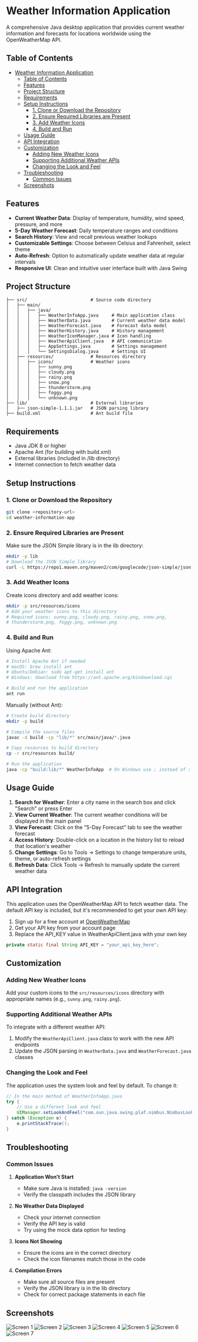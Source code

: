 # Weather Information Application

A comprehensive Java desktop application that provides current weather information and forecasts for locations worldwide using the OpenWeatherMap API.

## Table of Contents

- [Weather Information Application](#weather-information-application)
  - [Table of Contents](#table-of-contents)
  - [Features](#features)
  - [Project Structure](#project-structure)
  - [Requirements](#requirements)
  - [Setup Instructions](#setup-instructions)
    - [1. Clone or Download the Repository](#1-clone-or-download-the-repository)
    - [2. Ensure Required Libraries are Present](#2-ensure-required-libraries-are-present)
    - [3. Add Weather Icons](#3-add-weather-icons)
    - [4. Build and Run](#4-build-and-run)
  - [Usage Guide](#usage-guide)
  - [API Integration](#api-integration)
  - [Customization](#customization)
    - [Adding New Weather Icons](#adding-new-weather-icons)
    - [Supporting Additional Weather APIs](#supporting-additional-weather-apis)
    - [Changing the Look and Feel](#changing-the-look-and-feel)
  - [Troubleshooting](#troubleshooting)
    - [Common Issues](#common-issues)
  - [Screenshots](#screenshots)

## Features

- **Current Weather Data**: Display of temperature, humidity, wind speed, pressure, and more
- **5-Day Weather Forecast**: Daily temperature ranges and conditions
- **Search History**: View and recall previous weather lookups
- **Customizable Settings**: Choose between Celsius and Fahrenheit, select theme
- **Auto-Refresh**: Option to automatically update weather data at regular intervals
- **Responsive UI**: Clean and intuitive user interface built with Java Swing

## Project Structure

```
├── src/                        # Source code directory
│   ├── main/
│   │   ├── java/
│   │   │   ├── WeatherInfoApp.java     # Main application class
│   │   │   ├── WeatherData.java        # Current weather data model
│   │   │   ├── WeatherForecast.java    # Forecast data model
│   │   │   ├── WeatherHistory.java     # History management
│   │   │   ├── WeatherIconManager.java # Icon handling
│   │   │   ├── WeatherApiClient.java   # API communication
│   │   │   ├── AppSettings.java        # Settings management
│   │   │   └── SettingsDialog.java     # Settings UI
│   ├── resources/              # Resources directory
│   │   ├── icons/              # Weather icons
│   │   │   ├── sunny.png
│   │   │   ├── cloudy.png
│   │   │   ├── rainy.png
│   │   │   ├── snow.png
│   │   │   ├── thunderstorm.png
│   │   │   ├── foggy.png
│   │   │   └── unknown.png
├── lib/                        # External libraries
│   ├── json-simple-1.1.1.jar   # JSON parsing library
├── build.xml                   # Ant build file
```

## Requirements

- Java JDK 8 or higher
- Apache Ant (for building with build.xml)
- External libraries (included in /lib directory)
- Internet connection to fetch weather data

## Setup Instructions

### 1. Clone or Download the Repository

```bash
git clone <repository-url>
cd weather-information-app
```

### 2. Ensure Required Libraries are Present

Make sure the JSON Simple library is in the lib directory:

```bash
mkdir -p lib
# Download the JSON Simple library
curl -L https://repo1.maven.org/maven2/com/googlecode/json-simple/json-simple/1.1.1/json-simple-1.1.1.jar -o lib/json-simple-1.1.1.jar
```

### 3. Add Weather Icons

Create icons directory and add weather icons:

```bash
mkdir -p src/resources/icons
# Add your weather icons to this directory
# Required icons: sunny.png, cloudy.png, rainy.png, snow.png,
# thunderstorm.png, foggy.png, unknown.png
```

### 4. Build and Run

Using Apache Ant:

```bash
# Install Apache Ant if needed
# macOS: brew install ant
# Ubuntu/Debian: sudo apt-get install ant
# Windows: download from https://ant.apache.org/bindownload.cgi

# Build and run the application
ant run
```

Manually (without Ant):

```bash
# Create build directory
mkdir -p build

# Compile the source files
javac -d build -cp "lib/*" src/main/java/*.java

# Copy resources to build directory
cp -r src/resources build/

# Run the application
java -cp "build:lib/*" WeatherInfoApp  # On Windows use ; instead of :
```

## Usage Guide

1. **Search for Weather**: Enter a city name in the search box and click "Search" or press Enter
2. **View Current Weather**: The current weather conditions will be displayed in the main panel
3. **View Forecast**: Click on the "5-Day Forecast" tab to see the weather forecast
4. **Access History**: Double-click on a location in the history list to reload that location's weather
5. **Change Settings**: Go to Tools -> Settings to change temperature units, theme, or auto-refresh settings
6. **Refresh Data**: Click Tools -> Refresh to manually update the current weather data

## API Integration

This application uses the OpenWeatherMap API to fetch weather data. The default API key is included, but it's recommended to get your own API key:

1. Sign up for a free account at [OpenWeatherMap](https://openweathermap.org/appid)
2. Get your API key from your account page
3. Replace the API_KEY value in WeatherApiClient.java with your own key

```java
private static final String API_KEY = "your_api_key_here";
```

## Customization

### Adding New Weather Icons

Add your custom icons to the `src/resources/icons` directory with appropriate names (e.g., `sunny.png`, `rainy.png`).

### Supporting Additional Weather APIs

To integrate with a different weather API:

1. Modify the `WeatherApiClient.java` class to work with the new API endpoints
2. Update the JSON parsing in `WeatherData.java` and `WeatherForecast.java` classes

### Changing the Look and Feel

The application uses the system look and feel by default. To change it:

```java
// In the main method of WeatherInfoApp.java
try {
    // Use a different look and feel
    UIManager.setLookAndFeel("com.sun.java.swing.plaf.nimbus.NimbusLookAndFeel");
} catch (Exception e) {
    e.printStackTrace();
}
```

## Troubleshooting

### Common Issues

1. **Application Won't Start**

   - Make sure Java is installed: `java -version`
   - Verify the classpath includes the JSON library

2. **No Weather Data Displayed**

   - Check your internet connection
   - Verify the API key is valid
   - Try using the mock data option for testing

3. **Icons Not Showing**

   - Ensure the icons are in the correct directory
   - Check the icon filenames match those in the code

4. **Compilation Errors**
   - Make sure all source files are present
   - Verify the JSON library is in the lib directory
   - Check for correct package statements in each file

## Screenshots

![Screen 1](./screenshots/1.png)
![Screen 2](./screenshots/2.png)
![Screen 3](./screenshots/3.png)
![Screen 4](./screenshots/4.png)
![Screen 5](./screenshots/5.png)
![Screen 6](./screenshots/6.png)
![Screen 7](./screenshots/7.png)
